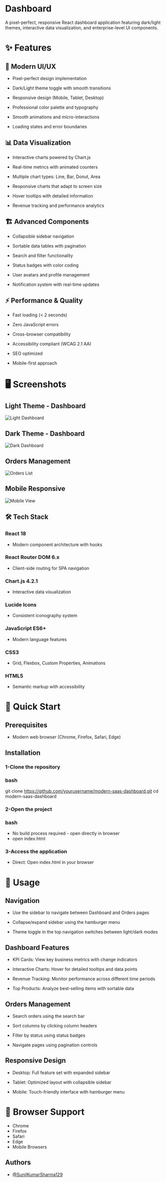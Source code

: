 # Dashboard

A pixel-perfect, responsive React dashboard application featuring dark/light themes, interactive data visualization, and enterprise-level UI components. 


# ✨ Features

## 🎨 Modern UI/UX

- Pixel-perfect design implementation

- Dark/Light theme toggle with smooth transitions

- Responsive design (Mobile, Tablet, Desktop)

- Professional color palette and typography

- Smooth animations and micro-interactions

- Loading states and error boundaries

## 📊 Data Visualization
- Interactive charts powered by Chart.js

- Real-time metrics with animated counters

- Multiple chart types: Line, Bar, Donut, Area

- Responsive charts that adapt to screen size

- Hover tooltips with detailed information

- Revenue tracking and performance analytics

## 🏗️ Advanced Components
- Collapsible sidebar navigation

- Sortable data tables with pagination

- Search and filter functionality

- Status badges with color coding

- User avatars and profile management

- Notification system with real-time updates

## ⚡ Performance & Quality
- Fast loading (< 2 seconds)

- Zero JavaScript errors

- Cross-browser compatibility

- Accessibility compliant (WCAG 2.1 AA)

- SEO optimized

- Mobile-first approach


# 🖥️ Screenshots

## Light Theme - Dashboard
![Light Dashboard](https://via.placeholder.com/468x300?text=App+Screenshot+Here)

## Dark Theme - Dashboard
![Dark Dashboard](https://via.placeholder.com/468x300?text=App+Screenshot+Here)

## Orders Management
![Orders List ](https://via.placeholder.com/468x300?text=App+Screenshot+Here)

## Mobile Responsive
![Mobile View](https://via.placeholder.com/468x300?text=App+Screenshot+Here)


## 🛠 Tech Stack
### React 18 
- Modern component architecture with hooks

### React Router DOM 6.x 
- Client-side routing for SPA navigation

### Chart.js 4.2.1 
- Interactive data visualization

### Lucide Icons 
- Consistent iconography system

### JavaScript ES6+ 
- Modern language features

### CSS3 
- Grid, Flexbox, Custom Properties, Animations

### HTML5 
- Semantic markup with accessibility



# 🚀 Quick Start
## Prerequisites
- Modern web browser (Chrome, Firefox, Safari, Edge)

## Installation
### 1-Clone the repository

### bash
git clone https://github.com/yourusername/modern-saas-dashboard.git
cd modern-saas-dashboard

### 2-Open the project

### bash
- No build process required - open directly in browser
- open index.html

 
### 3-Access the application

- Direct: Open index.html in your browser


# 📱 Usage
## Navigation
- Use the sidebar to navigate between Dashboard and Orders pages

- Collapse/expand sidebar using the hamburger menu

- Theme toggle in the top navigation switches between light/dark modes

## Dashboard Features
- KPI Cards: View key business metrics with change indicators

- Interactive Charts: Hover for detailed tooltips and data points

- Revenue Tracking: Monitor performance across different time periods

- Top Products: Analyze best-selling items with sortable data

## Orders Management
- Search orders using the search bar

- Sort columns by clicking column headers

- Filter by status using status badges

- Navigate pages using pagination controls

## Responsive Design
- Desktop: Full feature set with expanded sidebar

- Tablet: Optimized layout with collapsible sidebar

- Mobile: Touch-friendly interface with hamburger menu



# 🔧 Browser Support
 
- Chrome	 
- Firefox	 
- Safari	 
- Edge	 
- Mobile Browsers



## Authors

- [@SunilKumarSharma129](https://github.com/SunilKumarSharma129)

